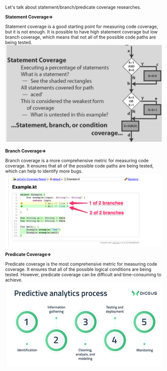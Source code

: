 Let's talk about statement/branch/predicate coverage researches.

**Statement Coverage=>**

Statement coverage is a good starting point for measuring code coverage, but it is not enough. It is possible to have high statement coverage but low branch coverage, which means that not all of the possible code paths are being tested.
![img.png](images/img1.png)

**Branch Coverage=>**

Branch coverage is a more comprehensive metric for measuring code coverage. It ensures that all of the possible code paths are being tested, which can help to identify more bugs.
![img.png](images/img2.png)

**Predicate Coverage=>**

Predicate coverage is the most comprehensive metric for measuring code coverage. It ensures that all of the possible logical conditions are being tested. However, predicate coverage can be difficult and time-consuming to achieve.
![img.png](images/img3.png)


